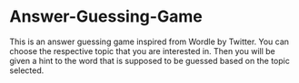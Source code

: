 # Answer-Guessing-Game
This is an answer guessing game inspired from Wordle by Twitter. You can choose the respective topic that you are interested in. 
Then you will be given a hint to the word that is supposed to be guessed based on the topic selected.
